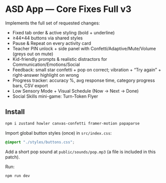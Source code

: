
# ASD App — Core Fixes Full v3

Implements the full set of requested changes:
- Fixed tab order & active styling (bold + underline)
- ≥44×44 buttons via shared styles
- Pause & Repeat on every activity card
- Teacher PIN unlock + side panel with Confetti/Adaptive/Mute/Volume (greys out on mute)
- Kid-friendly prompts & realistic distractors for Communication/Emotions/Social
- Feedback: small star confetti + pop on correct; vibration + “Try again” + right-answer highlight on wrong
- Progress tracker: accuracy %, avg response time, category progress bars, CSV export
- Low Sensory Mode + Visual Schedule (Now → Next → Done)
- Social Skills mini-game: Turn-Token Flyer

## Install
```bash
npm i zustand howler canvas-confetti framer-motion papaparse
```
Import global button styles (once) in `src/index.css`:
```css
@import "./styles/buttons.css";
```

Add a short pop sound at `public/sounds/pop.mp3` (a file is included in this patch).

Run:
```bash
npm run dev
```
